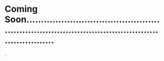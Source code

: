 # Coming Soon....................................................................................................................
.
